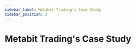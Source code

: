 ```yaml
---
sidebar_label: Metabit Trading's Case Study
sidebar_position: 3
---
```


# Metabit Trading's Case Study